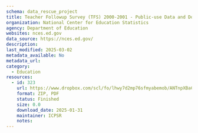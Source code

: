 ```yaml
---
schema: data_rescue_project 
title: Teacher Followup Survey (TFS) 2000-2001 - Public-use Data and Documentation
organization: National Center for Education Statistics
agency: Department of Education
websites: nces.ed.gov
data_source: https://nces.ed.gov/
description: 
last_modified: 2025-03-02
metadata_available: No
metadata_url: 
category:
  - Education 
resources:
  - id: 323
    url: https://www.dropbox.com/scl/fo/lhwy7d2mp76sfmyabemob/ANTnpXBaCPqHuJ1HkD57hA8?rlkey=mtcs91fjbyvvxuygghnfbbmr1&dl=0
    format: ZIP, PDF
    status: Finished
    size: 0.0
    download_date: 2025-01-31
    maintainer: ICPSR
    notes: 
---
```

